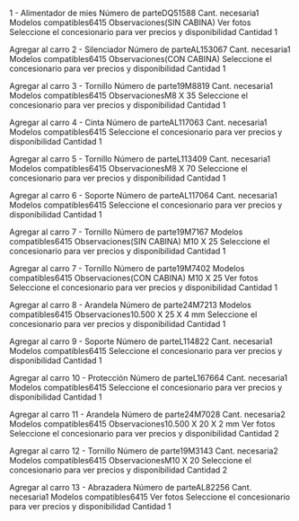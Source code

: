 1 -
Alimentador de mies
Número de parteDQ51588
Cant. necesaria1
Modelos compatibles6415
Observaciones(SIN CABINA)
Ver fotos
Seleccione el concesionario para ver precios y disponibilidad
Cantidad
1

Agregar al carro
2 -
Silenciador
Número de parteAL153067
Cant. necesaria1
Modelos compatibles6415
Observaciones(CON CABINA)
Seleccione el concesionario para ver precios y disponibilidad
Cantidad
1

Agregar al carro
3 -
Tornillo
Número de parte19M8819
Cant. necesaria1
Modelos compatibles6415
ObservacionesM8 X 35
Seleccione el concesionario para ver precios y disponibilidad
Cantidad
1

Agregar al carro
4 -
Cinta
Número de parteAL117063
Cant. necesaria1
Modelos compatibles6415
Seleccione el concesionario para ver precios y disponibilidad
Cantidad
1

Agregar al carro
5 -
Tornillo
Número de parteL113409
Cant. necesaria1
Modelos compatibles6415
ObservacionesM8 X 70
Seleccione el concesionario para ver precios y disponibilidad
Cantidad
1

Agregar al carro
6 -
Soporte
Número de parteAL117064
Cant. necesaria1
Modelos compatibles6415
Seleccione el concesionario para ver precios y disponibilidad
Cantidad
1

Agregar al carro
7 -
Tornillo
Número de parte19M7167
Modelos compatibles6415
Observaciones(SIN CABINA) M10 X 25
Seleccione el concesionario para ver precios y disponibilidad
Cantidad
1

Agregar al carro
7 -
Tornillo
Número de parte19M7402
Modelos compatibles6415
Observaciones(CON CABINA) M10 X 25
Ver fotos
Seleccione el concesionario para ver precios y disponibilidad
Cantidad
1

Agregar al carro
8 -
Arandela
Número de parte24M7213
Modelos compatibles6415
Observaciones10.500 X 25 X 4 mm
Seleccione el concesionario para ver precios y disponibilidad
Cantidad
1

Agregar al carro
9 -
Soporte
Número de parteL114822
Cant. necesaria1
Modelos compatibles6415
Seleccione el concesionario para ver precios y disponibilidad
Cantidad
1

Agregar al carro
10 -
Protección
Número de parteL167664
Cant. necesaria1
Modelos compatibles6415
Seleccione el concesionario para ver precios y disponibilidad
Cantidad
1

Agregar al carro
11 -
Arandela
Número de parte24M7028
Cant. necesaria2
Modelos compatibles6415
Observaciones10.500 X 20 X 2 mm
Ver fotos
Seleccione el concesionario para ver precios y disponibilidad
Cantidad
2

Agregar al carro
12 -
Tornillo
Número de parte19M3143
Cant. necesaria2
Modelos compatibles6415
ObservacionesM10 X 20
Seleccione el concesionario para ver precios y disponibilidad
Cantidad
2

Agregar al carro
13 -
Abrazadera
Número de parteAL82256
Cant. necesaria1
Modelos compatibles6415
Ver fotos
Seleccione el concesionario para ver precios y disponibilidad
Cantidad
1
